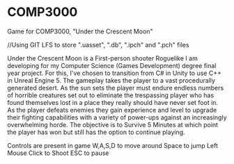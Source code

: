 # COMP3000
Game for COMP3000, "Under the Crescent Moon"


//Using GIT LFS to store ".uasset", ".db", ".ipch" and ".pch" files


Under the Crescent Moon is a First-person shooter Roguelike I am developing for my Computer Science (Games Development) degree final year project. For this, I've chosen to transition from C# in Unity to use C++ in Unreal Engine 5. 
The gameplay takes the player to a vast procedurally generated desert. As the sun sets the player must endure endless numbers of horrible creatures set out to eliminate the trespassing player who has found themselves lost in a place they really should have never set foot in. 
As the player defeats enemies they gain experience and level to upgrade their fighting capabilities with a variety of power-ups against an increasingly overwhelming horde.
The objective is to Survive 5 Minutes at which point the player has won but still has the option to continue playing. 

Controls are present in game 
W,A,S,D to move around
Space to jump
Left Mouse Click to Shoot
ESC to pause
